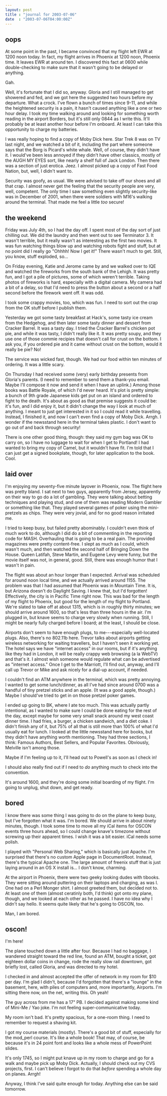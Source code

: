 ```yaml
---
layout: post
title : "journal for 2003-07-06"
date  : "2003-07-06T04:00:00Z"
---
```



## oops

At some point in the past, I became convinced that my flight left EWR at 1200 noon today.  In fact, my flight arrives in Phoenix at 1200 noon, Phoenix time. It leaves EWR at around ten.  I discovered this fact at 0600 while double-checking to make sure that it wasn't going to be delayed or anything.

Gah.

Well, it's fortunate that I did so, anyway.  Gloria and I still managed to get showered and fed, and we got here the suggested two hours before my departure. What a crock.  I've flown a bunch of times since 9-11, and while the heightened security is a pain, it hasn't caused anything like a one or two hour delay.  I took my time walking around and looking for something worth reading in the airport Borders, but it's still only 0844 as I write this.  It'll probably be at least another hour before I'm onboard.  At least I can take this opportunity to charge my batteries.

I was really hoping to find a copy of Moby Dick here.  Star Trek 8 was on TV last night, and we watched a bit of it, including the part where someone says that the Borg is Picard's white whale.  Well, of course, they didn't have it. I would've been less annoyed if they didn't have other classics, mostly of the AUGH MY EYES sort, like nearly a shelf full of Jack London.  Then there was a section of just erotica.  Jeez.  I almost picked up a copy of Fast Food Nation, but, well, I didn't want to.

Security was goofy, as usual.  We were advised to take off our shoes and all that crap.  I almost never get the feeling that the security people are very, well, competent.  The only time I saw something even slightly security-like was in December of 2001, when there were soldiers with M16's walking around the terminal.  That made me feel a little <em>too</em> secure!

## the weekend

Friday was July 4th, so I had the day off.  I spent most of the day sort of just chilling out.  We did the laundry and then went out to see Terminator 3. It wasn't terrible, but it really wasn't as interesting as the first two movies.  It was fun watching things blow up and watching robots fight and stuff, but at no point did I really go "Ohhhh!  Now I get it!"  There wasn't much to get.  Still, you know, stuff exploded, so...

On Friday evening, Katie and Jerome came by and we walked over to IQE and watched the fireworks from the south bank of the Lehigh.  It was pretty fun, and I got a pile of pictures, some of which weren't terrible.  Taking photos of fireworks is hard, especially with a digital camera.  My camera had a bit of a delay, so that I'd need to press the button about a second or a half second before the firework went off.  It was odd.

I took some crappy movies, too, which was fun.  I need to sort out the crap from the OK stuff before I publish them.

Yesterday we got some tasty breakfast at Hack's, some tasty ice cream from the Hedgehog, and then later some tasty dinner and dessert from Cracker Barrel.  It was a tasty day.  I tried the Cracker Barrel's chicken pot pie, and while it was tasty, I didn't really like it.  It was pretty soupy, and they use one of those commie recipies that doesn't call for crust on the bottom.  I ask you, if you ordered pie and it came without crust on the bottom, would it really be pie?  No!

The service was wicked fast, though.  We had our food within ten minutes of ordering.  It was a little scary.

On Thursday I had received some (very) early birthday presents from Gloria's parents.  (I need to remember to send them a thank-you email.  Maybe I'll compose it now and send it when I have an uplink.)  Among those books was Battle Royale, of which I'd never heard.  It's plot is pretty simple: a bunch of 9th grade Japanese kids get put on an island and ordered to fight to the death.  It's about as good as that premise suggests it could be:  it's fun, and I did enjoy it, but it didn't change the way I look at much of anything.  I meant to just get interested in it so I could read it while travelling. Instead, I finished it, and now I can't even find a copy of Moby Dick.  Arrgh. I wonder if the newsstand here in the terminal takes plastic.  I don't want to go out of and back through security!

There is one other good thing, though:  they said my gym bag was OK to carry on, so I have no luggage to wait for when I get to Portland!  I had wanted to bring my copy of Camel, but it wouldn't have fit.  I'm told that I can just get a signed bookplate, though, for later application to the book.  Cool.

## laid over

I'm enjoying my seventy-five minute layover in Phoenix, now.  The flight here was pretty bland.  I sat next to two guys, apparently from Jersey, apparently on their way to go do a lot of gambling.  They were talking about betting techniques and playing stud, and one of them was reading Modern Gambler or something like that.  They played several games of poker using the mini-pretzels as chips.  They were very jovial, and for no good reason irritated me.

I tried to keep busy, but failed pretty abominably.  I couldn't even think of much work to do, although I did do a bit of commenting in the reporting code for MASH.  Overhauling that is going to be a real pain.  The provided magazines were pretty content-free.  I slept as much as I could, which wasn't much, and then watched the second half of Bringing Down the House.  Queen Latifah, Steve Martin, and Eugene Levy were funny, but the movie itself was not, in general, good.  Still, there was enough humor that I wasn't in pain.

The flight was about an hour longer than I expected.  Arrival was scheduled for around noon local time, and we actually arrived around 1155.  The problem was that I had assumed that Phoenix was in Mountain Time.  It is, but Arizona doesn't do Daylight Saving.  I knew that, but I'd forgotten!  Effectively, the city is in Pacific Time right now.  This was bad for the length of my flight to Phoenix, but good for the length of my flight to Portland.  We're slated to take off at about 1315, which is in roughly thirty minutes;  we should arrive around 1600, so that's less than three hours in the air.  I'm plugged in, but knave seems to charge very slowly when running.  Still, I might be nearly fully charged before I board; at the least, I should be close.

Airports don't seem to have enough plugs, to me---especially well-located plugs.  Also, there's no 802.11b here.  Trevor talks about airports getting wireless networking for waiting travellers, but I haven't seen it working yet. The hotel says we have "internet access" in our rooms, but if it's anything like they had in London, it will be really crappy web browsing (a la WebTV) and that's it.  I almost wish someone would regulate what can be advertised as "internet access."  Once I get to the Marriott, I'll find out, anyway, and I'll call up Trevor or Mike and ask nicely for a dial-up account, if needed.

I couldn't find an ATM anywhere in the terminal, which was pretty annoying.  I wanted to get some lunch/dinner, as all I've had since around 0700 was a handful of tiny pretzel sticks and an apple.  (It was a good apple, though.) Maybe I should've tried to get in on those pretzel poker games.

I ended up going to BK, where I ate too much.  This was actually partly intentional, as I wanted to make sure I could be done eating for the rest of the day, except maybe for some very small snack around my west coast dinner time.  I had fries, a burger, a chicken sandwich, and a diet coke.  I didn't finish any of it, but 75% of all that is still more than 100% of what I'd usually eat for lunch.  I looked at the little newsstand here for books, but they didn't have anything worth mentioning.  They had three sections, I think: Famous Authors, Best Sellers, and Popular Favorites.  Obviously, Melville isn't among those.

Maybe if I'm feeling up to it, I'll head out to Powell's as soon as I check in!

I should also really find out if I need to <em>do</em> anything much to check into the convention.

It's around 1600, and they're doing some initial boarding of my flight.  I'm going to unplug, shut down, and get ready.

## bored

I know there was some thing I was going to do on the plane to keep busy, but I've forgotten what it was.  I'm bored.  We should arrive in about ninety minutes, though.  I took some time to move all my iCal items for OSCON events three hours ahead, so I could change knave's timezone without screwing up their apparent times.  I wish it was a bit easier.  iCal needs some polish.

I played with "Personal Web Sharing," which is basically just Apache.  I'm surprised that there's no custom Apple page in DocumentRoot.  Instead, there's the typical Apache one.  The large amount of freenix stuff that is just laying around in an OS X install is... I don't know, charming.

At the airport in Phoenix, there were two geeky looking dudes with tibooks. They were sitting around puttering on their laptops and charging, as was  I.  One had on a Perl Monger shirt.  I almost greeted them, but decided not to. At least one of them (almost ceratinly both, I'd think) got onto my plane, though, and we looked at each other as he passed.  I have no idea why I didn't say hello.  It seems quite likely that he's going to OSCON, too.

Man, I am bored.

## oscon!

I'm here!

The plane touched down a little after four.  Because I had no baggage, I wandered straight toward the red line, found an ATM, bought a ticket, got eighteen dollar coins in change, rode the really slow rail downtown, got briefly lost, called Gloria, and was directed to my hotel.

I checked in and almost accepted the offer of network in my room for $10 per day.  I'm glad I didn't, because I'd forgotten that there's a "lounge" in the basement, here, with piles of computers and, more importantly, Airports.  I'm sitting there now, on the net, writing this.  Oh yeah!

The guy across from me has a 17" PB.  I decided against making some kind of Mini-Me / Yao joke.  I'm not feeling super-communicative today.

My room isn't bad.  It's pretty spacious, for a one-room thing.  I need to remember to request a shaving kit.

I got my course materials (mostly).  There's a good bit of stuff, especially for the mod_perl course.  It's like a whole book!  That may, of course, be because it's in 24 point font and looks like a whole mess of PowerPoint slides.

It's only 1745, so I might put knave up in my room to charge and go for a walk and maybe pick up Moby Dick.  Actually, I should check out my CVS projects, first.  I can't believe I forgot to do that <em>before</em> spending a whole day on planes.  Arrgh!

Anyway, I think I've said quite enough for today.  Anything else can be said tomorrow.

